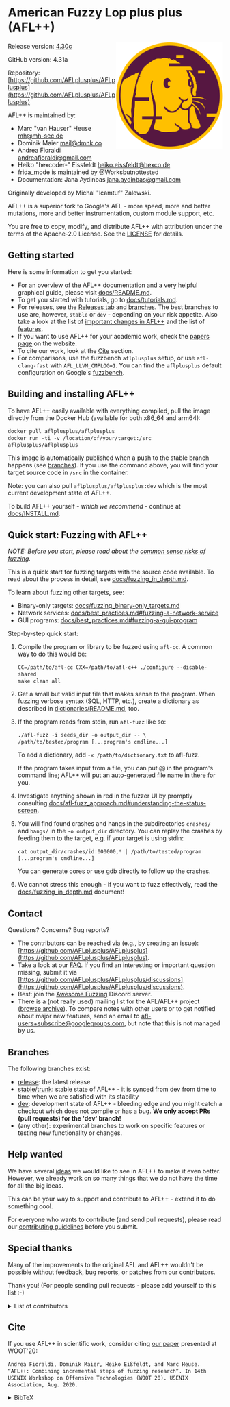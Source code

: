 # American Fuzzy Lop plus plus (AFL++)

<img align="right" src="https://raw.githubusercontent.com/AFLplusplus/Website/main/static/aflpp_bg.svg" alt="AFL++ logo" width="250" height="250">

Release version: [4.30c](https://github.com/AFLplusplus/AFLplusplus/releases)

GitHub version: 4.31a

Repository:
[https://github.com/AFLplusplus/AFLplusplus](https://github.com/AFLplusplus/AFLplusplus)

AFL++ is maintained by:

* Marc "van Hauser" Heuse <mh@mh-sec.de>
* Dominik Maier <mail@dmnk.co>
* Andrea Fioraldi <andreafioraldi@gmail.com>
* Heiko "hexcoder-" Eissfeldt <heiko.eissfeldt@hexco.de>
* frida_mode is maintained by @Worksbutnottested
* Documentation: Jana Aydinbas <jana.aydinbas@gmail.com>

Originally developed by Michal "lcamtuf" Zalewski.

AFL++ is a superior fork to Google's AFL - more speed, more and better
mutations, more and better instrumentation, custom module support, etc.

You are free to copy, modify, and distribute AFL++ with attribution under the
terms of the Apache-2.0 License. See the [LICENSE](LICENSE) for details.

## Getting started

Here is some information to get you started:

* For an overview of the AFL++ documentation and a very helpful graphical guide,
  please visit [docs/README.md](docs/README.md).
* To get you started with tutorials, go to
  [docs/tutorials.md](docs/tutorials.md).
* For releases, see the
  [Releases tab](https://github.com/AFLplusplus/AFLplusplus/releases) and
  [branches](#branches). The best branches to use are, however, `stable` or
  `dev` - depending on your risk appetite. Also take a look at the list of
  [important changes in AFL++](docs/important_changes.md) and the list of
  [features](docs/features.md).
* If you want to use AFL++ for your academic work, check the
  [papers page](https://aflplus.plus/papers/) on the website.
* To cite our work, look at the [Cite](#cite) section.
* For comparisons, use the fuzzbench `aflplusplus` setup, or use
  `afl-clang-fast` with `AFL_LLVM_CMPLOG=1`. You can find the `aflplusplus`
  default configuration on Google's
  [fuzzbench](https://github.com/google/fuzzbench/tree/master/fuzzers/aflplusplus).

## Building and installing AFL++

To have AFL++ easily available with everything compiled, pull the image directly
from the Docker Hub (available for both x86_64 and arm64):

```shell
docker pull aflplusplus/aflplusplus
docker run -ti -v /location/of/your/target:/src aflplusplus/aflplusplus
```

This image is automatically published when a push to the stable branch happens
(see [branches](#branches)). If you use the command above, you will find your
target source code in `/src` in the container.

Note: you can also pull `aflplusplus/aflplusplus:dev` which is the most current
development state of AFL++.

To build AFL++ yourself - *which we recommend* - continue at
[docs/INSTALL.md](docs/INSTALL.md).

## Quick start: Fuzzing with AFL++

*NOTE: Before you start, please read about the
[common sense risks of fuzzing](docs/fuzzing_in_depth.md#0-common-sense-risks).*

This is a quick start for fuzzing targets with the source code available. To
read about the process in detail, see
[docs/fuzzing_in_depth.md](docs/fuzzing_in_depth.md).

To learn about fuzzing other targets, see:
* Binary-only targets:
  [docs/fuzzing_binary-only_targets.md](docs/fuzzing_binary-only_targets.md)
* Network services:
  [docs/best_practices.md#fuzzing-a-network-service](docs/best_practices.md#fuzzing-a-network-service)
* GUI programs:
  [docs/best_practices.md#fuzzing-a-gui-program](docs/best_practices.md#fuzzing-a-gui-program)

Step-by-step quick start:

1. Compile the program or library to be fuzzed using `afl-cc`. A common way to
   do this would be:

   ```
   CC=/path/to/afl-cc CXX=/path/to/afl-c++ ./configure --disable-shared
   make clean all
   ```

2. Get a small but valid input file that makes sense to the program. When
   fuzzing verbose syntax (SQL, HTTP, etc.), create a dictionary as described in
   [dictionaries/README.md](dictionaries/README.md), too.

3. If the program reads from stdin, run `afl-fuzz` like so:

   ```
   ./afl-fuzz -i seeds_dir -o output_dir -- \
   /path/to/tested/program [...program's cmdline...]
   ```

   To add a dictionary, add `-x /path/to/dictionary.txt` to afl-fuzz.

   If the program takes input from a file, you can put `@@` in the program's
   command line; AFL++ will put an auto-generated file name in there for you.

4. Investigate anything shown in red in the fuzzer UI by promptly consulting
   [docs/afl-fuzz_approach.md#understanding-the-status-screen](docs/afl-fuzz_approach.md#understanding-the-status-screen).

5. You will find found crashes and hangs in the subdirectories `crashes/` and
   `hangs/` in the `-o output_dir` directory. You can replay the crashes by
   feeding them to the target, e.g. if your target is using stdin:

   ```
   cat output_dir/crashes/id:000000,* | /path/to/tested/program [...program's cmdline...]
   ```

   You can generate cores or use gdb directly to follow up the crashes.

6. We cannot stress this enough - if you want to fuzz effectively, read the
   [docs/fuzzing_in_depth.md](docs/fuzzing_in_depth.md) document!

## Contact

Questions? Concerns? Bug reports?

* The contributors can be reached via (e.g., by creating an issue):
  [https://github.com/AFLplusplus/AFLplusplus](https://github.com/AFLplusplus/AFLplusplus).
* Take a look at our [FAQ](docs/FAQ.md). If you find an interesting or important
  question missing, submit it via
  [https://github.com/AFLplusplus/AFLplusplus/discussions](https://github.com/AFLplusplus/AFLplusplus/discussions).
* Best: join the [Awesome Fuzzing](https://discord.gg/gCraWct) Discord server.
* There is a (not really used) mailing list for the AFL/AFL++ project
  ([browse archive](https://groups.google.com/group/afl-users)). To compare
  notes with other users or to get notified about major new features, send an
  email to <afl-users+subscribe@googlegroups.com>, but note that this is not
  managed by us.

## Branches

The following branches exist:

* [release](https://github.com/AFLplusplus/AFLplusplus/tree/release): the latest
  release
* [stable/trunk](https://github.com/AFLplusplus/AFLplusplus/): stable state of
  AFL++ - it is synced from dev from time to time when we are satisfied with its
  stability
* [dev](https://github.com/AFLplusplus/AFLplusplus/tree/dev): development state
  of AFL++ - bleeding edge and you might catch a checkout which does not compile
  or has a bug. **We only accept PRs (pull requests) for the 'dev' branch!**
* (any other): experimental branches to work on specific features or testing new
  functionality or changes.

## Help wanted

We have several [ideas](docs/ideas.md) we would like to see in AFL++ to make it
even better. However, we already work on so many things that we do not have the
time for all the big ideas.

This can be your way to support and contribute to AFL++ - extend it to do
something cool.

For everyone who wants to contribute (and send pull requests), please read our
[contributing guidelines](CONTRIBUTING.md) before you submit.

## Special thanks

Many of the improvements to the original AFL and AFL++ wouldn't be possible
without feedback, bug reports, or patches from our contributors.

Thank you! (For people sending pull requests - please add yourself to this list
:-)

<details>

  <summary>List of contributors</summary>

  ```
    Jann Horn                             Hanno Boeck
    Felix Groebert                        Jakub Wilk
    Richard W. M. Jones                   Alexander Cherepanov
    Tom Ritter                            Hovik Manucharyan
    Sebastian Roschke                     Eberhard Mattes
    Padraig Brady                         Ben Laurie
    @dronesec                             Luca Barbato
    Tobias Ospelt                         Thomas Jarosch
    Martin Carpenter                      Mudge Zatko
    Joe Zbiciak                           Ryan Govostes
    Michael Rash                          William Robinet
    Jonathan Gray                         Filipe Cabecinhas
    Nico Weber                            Jodie Cunningham
    Andrew Griffiths                      Parker Thompson
    Jonathan Neuschaefer                  Tyler Nighswander
    Ben Nagy                              Samir Aguiar
    Aidan Thornton                        Aleksandar Nikolich
    Sam Hakim                             Laszlo Szekeres
    David A. Wheeler                      Turo Lamminen
    Andreas Stieger                       Richard Godbee
    Louis Dassy                           teor2345
    Alex Moneger                          Dmitry Vyukov
    Keegan McAllister                     Kostya Serebryany
    Richo Healey                          Martijn Bogaard
    rc0r                                  Jonathan Foote
    Christian Holler                      Dominique Pelle
    Jacek Wielemborek                     Leo Barnes
    Jeremy Barnes                         Jeff Trull
    Guillaume Endignoux                   ilovezfs
    Daniel Godas-Lopez                    Franjo Ivancic
    Austin Seipp                          Daniel Komaromy
    Daniel Binderman                      Jonathan Metzman
    Vegard Nossum                         Jan Kneschke
    Kurt Roeckx                           Marcel Boehme
    Van-Thuan Pham                        Abhik Roychoudhury
    Joshua J. Drake                       Toby Hutton
    Rene Freingruber                      Sergey Davidoff
    Sami Liedes                           Craig Young
    Andrzej Jackowski                     Daniel Hodson
    Nathan Voss                           Dominik Maier
    Andrea Biondo                         Vincent Le Garrec
    Khaled Yakdan                         Kuang-che Wu
    Josephine Calliotte                   Konrad Welc
    Thomas Rooijakkers                    David Carlier
    Ruben ten Hove                        Joey Jiao
    fuzzah                                @intrigus-lgtm
    Yaakov Saxon                          Sergej Schumilo
    Ziqiao Kong
  ```

</details>

## Cite

If you use AFL++ in scientific work, consider citing
[our paper](https://www.usenix.org/conference/woot20/presentation/fioraldi)
presented at WOOT'20:

    Andrea Fioraldi, Dominik Maier, Heiko Eißfeldt, and Marc Heuse. “AFL++: Combining incremental steps of fuzzing research”. In 14th USENIX Workshop on Offensive Technologies (WOOT 20). USENIX Association, Aug. 2020.

<details>

<summary>BibTeX</summary>

  ```bibtex
  @inproceedings {AFLplusplus-Woot20,
  author = {Andrea Fioraldi and Dominik Maier and Heiko Ei{\ss}feldt and Marc Heuse},
  title = {{AFL++}: Combining Incremental Steps of Fuzzing Research},
  booktitle = {14th {USENIX} Workshop on Offensive Technologies ({WOOT} 20)},
  year = {2020},
  publisher = {{USENIX} Association},
  month = aug,
  }
  ```

</details>
